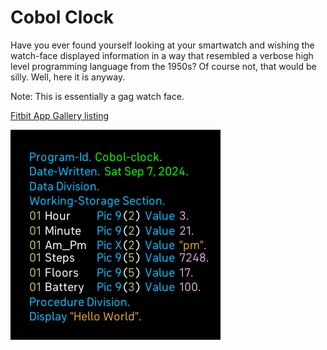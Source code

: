 # Cobol Clock
Have you ever found yourself looking at your smartwatch and wishing the watch-face displayed information in a way that resembled a verbose high level programming language from the 1950s? Of course not, that would be silly. Well, here it is anyway.

Note: This is essentially a gag watch face. 

[Fitbit App Gallery listing](https://gallery.fitbit.com/details/95ee1b5e-7d19-4603-bb72-4ba490b324fd?key=fb328fcb-10c2-4c2e-93ce-500d47845e9b)

![screenshot](Screenshot.png)

